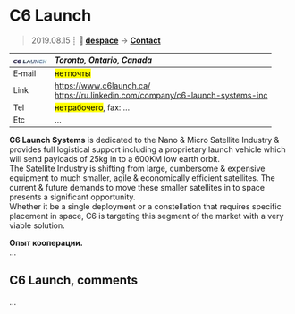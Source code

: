# C6 Launch
> 2019.08.15 ┊ **🚀 [despace](index.md)** → **[Contact](contact.md)**

|[![](f/contact/c/c6_launch_logo1_thumb.jpg)](f/contact/c/c6_launch_logo1.png)|*Toronto, Ontario, Canada*|
|:--|:--|
|E‑mail| <mark>нетпочты</mark> |
|Link| <https://www.c6launch.ca/><br> <https://ru.linkedin.com/company/c6-launch-systems-inc>  |
|Tel| <mark>нетрабочего</mark>, fax: … |
|Etc| … |

**C6 Launch Systems** is dedicated to the Nano & Micro Satellite Industry & provides full logistical support including a proprietary launch vehicle which will send payloads of 25kg in to a 600KM low earth orbit.  
The Satellite Industry is shifting from large, cumbersome & expensive equipment to much smaller, agile & economically efficient satellites. The current & future demands to move these smaller satellites in to space presents a significant opportunity.  
Whether it be a single deployment or a constellation that requires specific placement in space, C6 is targeting this segment of the market with a very viable solution.


**Опыт кооперации.**  
…


<p style="page-break-after:always"> </p>

## C6 Launch, comments

…

